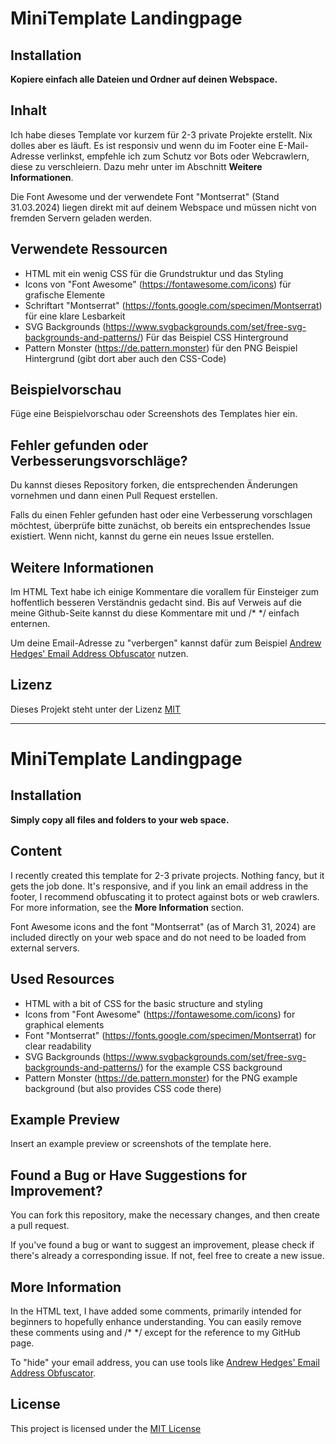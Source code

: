 # MiniTemplate Landingpage

## Installation

**Kopiere einfach alle Dateien und Ordner auf deinen Webspace.**

## Inhalt

Ich habe dieses Template vor kurzem für 2-3 private Projekte erstellt. Nix dolles aber es läuft. Es ist responsiv und wenn du im Footer eine E-Mail-Adresse verlinkst, empfehle ich zum Schutz vor Bots oder Webcrawlern, diese zu verschleiern. 
Dazu mehr unter im Abschnitt **Weitere Informationen**.

Die Font Awesome und der verwendete Font "Montserrat" (Stand 31.03.2024) liegen direkt mit auf deinem Webspace und müssen nicht von fremden Servern geladen werden.


## Verwendete Ressourcen

* HTML mit ein wenig CSS für die Grundstruktur und das Styling
* Icons von "Font Awesome" (https://fontawesome.com/icons) für grafische Elemente
* Schriftart "Montserrat" (https://fonts.google.com/specimen/Montserrat) für eine klare Lesbarkeit
* SVG Backgrounds (https://www.svgbackgrounds.com/set/free-svg-backgrounds-and-patterns/) Für das Beispiel CSS Hinterground
* Pattern Monster (https://de.pattern.monster) für den PNG Beispiel Hintergrund (gibt dort aber auch den CSS-Code)

## Beispielvorschau

Füge eine Beispielvorschau oder Screenshots des Templates hier ein.

## Fehler gefunden oder Verbesserungsvorschläge?

Du kannst dieses Repository forken, die entsprechenden Änderungen vornehmen und dann einen Pull Request erstellen.

Falls du einen Fehler gefunden hast oder eine Verbesserung vorschlagen möchtest, überprüfe bitte zunächst, ob bereits ein entsprechendes Issue existiert. Wenn nicht, kannst du gerne ein neues Issue erstellen.

## Weitere Informationen

Im HTML Text habe ich einige Kommentare die vorallem für Einsteiger zum hoffentlich besseren Verständnis gedacht sind. Bis auf Verweis auf die meine Github-Seite kannst du diese Kommentare mit <!-- --> und /* */ einfach enternen.

Um deine Email-Adresse zu "verbergen" kannst dafür zum Beispiel [Andrew Hedges' Email Address Obfuscator](https://andrew.hedges.name/experiments/obfuscator/) nutzen.

## Lizenz

Dieses Projekt steht unter der Lizenz [MIT](LICENSE)

---

# MiniTemplate Landingpage

## Installation

**Simply copy all files and folders to your web space.**

## Content

I recently created this template for 2-3 private projects. Nothing fancy, but it gets the job done. It's responsive, and if you link an email address in the footer, I recommend obfuscating it to protect against bots or web crawlers.
For more information, see the **More Information** section.

Font Awesome icons and the font "Montserrat" (as of March 31, 2024) are included directly on your web space and do not need to be loaded from external servers.

## Used Resources

* HTML with a bit of CSS for the basic structure and styling
* Icons from "Font Awesome" (https://fontawesome.com/icons) for graphical elements
* Font "Montserrat" (https://fonts.google.com/specimen/Montserrat) for clear readability
* SVG Backgrounds (https://www.svgbackgrounds.com/set/free-svg-backgrounds-and-patterns/) for the example CSS background
* Pattern Monster (https://de.pattern.monster) for the PNG example background (but also provides CSS code there)

## Example Preview

Insert an example preview or screenshots of the template here.

## Found a Bug or Have Suggestions for Improvement?

You can fork this repository, make the necessary changes, and then create a pull request.

If you've found a bug or want to suggest an improvement, please check if there's already a corresponding issue. If not, feel free to create a new issue.

## More Information

In the HTML text, I have added some comments, primarily intended for beginners to hopefully enhance understanding. You can easily remove these comments using <!-- --> and /* */ except for the reference to my GitHub page.

To "hide" your email address, you can use tools like [Andrew Hedges' Email Address Obfuscator](https://andrew.hedges.name/experiments/obfuscator/).

## License

This project is licensed under the [MIT License](LICENSE)
